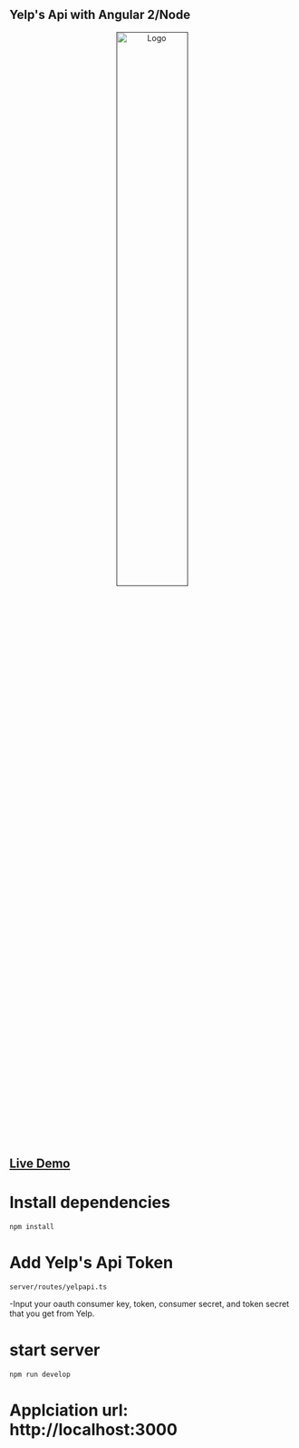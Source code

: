 ## Yelp's Api with Angular 2/Node

<p align="center">
  <a href="">
    <img alt="Logo" src="https://github.com/VietAnhh/nearby-restaurants-yelp/blob/master/public/assets/images/yelp_restaurants.png" width="50%">
  </a>
</p>

## [Live Demo](https://nearby-restaurants-yelp.herokuapp.com)


# Install dependencies
```
npm install
```

# Add Yelp's Api Token
```
server/routes/yelpapi.ts
```
-Input your oauth consumer key, token, consumer secret, and token secret that you get from Yelp.

# start server
```
npm run develop
```

# Applciation url: http://localhost:3000



